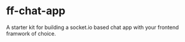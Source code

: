 # ff-chat-app

A starter kit for building a socket.io based chat app with your frontend framwork of choice.